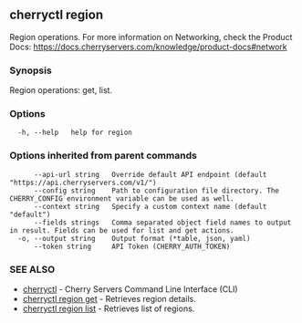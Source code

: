## cherryctl region

Region operations. For more information on Networking, check the Product Docs: https://docs.cherryservers.com/knowledge/product-docs#network

### Synopsis

Region operations: get, list.

### Options

```
  -h, --help   help for region
```

### Options inherited from parent commands

```
      --api-url string   Override default API endpoint (default "https://api.cherryservers.com/v1/")
      --config string    Path to configuration file directory. The CHERRY_CONFIG environment variable can be used as well.
      --context string   Specify a custom context name (default "default")
      --fields strings   Comma separated object field names to output in result. Fields can be used for list and get actions.
  -o, --output string    Output format (*table, json, yaml)
      --token string     API Token (CHERRY_AUTH_TOKEN)
```

### SEE ALSO

* [cherryctl](cherryctl.md)	 - Cherry Servers Command Line Interface (CLI)
* [cherryctl region get](cherryctl_region_get.md)	 - Retrieves region details.
* [cherryctl region list](cherryctl_region_list.md)	 - Retrieves list of regions.

